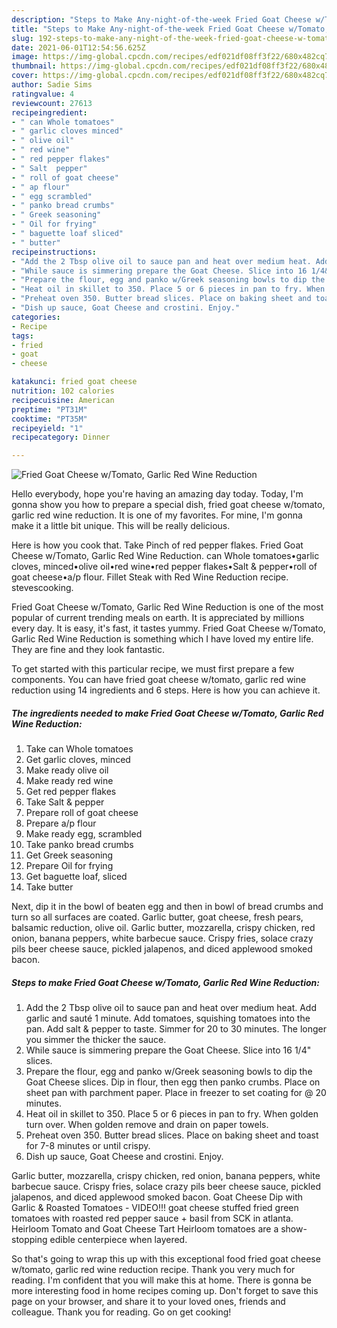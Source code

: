```yaml
---
description: "Steps to Make Any-night-of-the-week Fried Goat Cheese w/Tomato, Garlic Red Wine Reduction"
title: "Steps to Make Any-night-of-the-week Fried Goat Cheese w/Tomato, Garlic Red Wine Reduction"
slug: 192-steps-to-make-any-night-of-the-week-fried-goat-cheese-w-tomato-garlic-red-wine-reduction
date: 2021-06-01T12:54:56.625Z
image: https://img-global.cpcdn.com/recipes/edf021df08ff3f22/680x482cq70/fried-goat-cheese-wtomato-garlic-red-wine-reduction-recipe-main-photo.jpg
thumbnail: https://img-global.cpcdn.com/recipes/edf021df08ff3f22/680x482cq70/fried-goat-cheese-wtomato-garlic-red-wine-reduction-recipe-main-photo.jpg
cover: https://img-global.cpcdn.com/recipes/edf021df08ff3f22/680x482cq70/fried-goat-cheese-wtomato-garlic-red-wine-reduction-recipe-main-photo.jpg
author: Sadie Sims
ratingvalue: 4
reviewcount: 27613
recipeingredient:
- " can Whole tomatoes"
- " garlic cloves minced"
- " olive oil"
- " red wine"
- " red pepper flakes"
- " Salt  pepper"
- " roll of goat cheese"
- " ap flour"
- " egg scrambled"
- " panko bread crumbs"
- " Greek seasoning"
- " Oil for frying"
- " baguette loaf sliced"
- " butter"
recipeinstructions:
- "Add the 2 Tbsp olive oil to sauce pan and heat over medium heat. Add garlic and sauté 1 minute. Add tomatoes, squishing tomatoes into the pan. Add salt &amp; pepper to taste. Simmer for 20 to 30 minutes. The longer you simmer the thicker the sauce."
- "While sauce is simmering prepare the Goat Cheese. Slice into 16 1/4&#34; slices."
- "Prepare the flour, egg and panko w/Greek seasoning bowls to dip the Goat Cheese slices. Dip in flour, then egg then panko crumbs. Place on sheet pan with parchment paper. Place in freezer to set coating for @ 20 minutes."
- "Heat oil in skillet to 350. Place 5 or 6 pieces in pan to fry. When golden turn over. When golden remove and drain on paper towels."
- "Preheat oven 350. Butter bread slices. Place on baking sheet and toast for 7-8 minutes or until crispy."
- "Dish up sauce, Goat Cheese and crostini. Enjoy."
categories:
- Recipe
tags:
- fried
- goat
- cheese

katakunci: fried goat cheese 
nutrition: 102 calories
recipecuisine: American
preptime: "PT31M"
cooktime: "PT35M"
recipeyield: "1"
recipecategory: Dinner

---
```



![Fried Goat Cheese w/Tomato, Garlic Red Wine Reduction](https://img-global.cpcdn.com/recipes/edf021df08ff3f22/680x482cq70/fried-goat-cheese-wtomato-garlic-red-wine-reduction-recipe-main-photo.jpg)

Hello everybody, hope you're having an amazing day today. Today, I'm gonna show you how to prepare a special dish, fried goat cheese w/tomato, garlic red wine reduction. It is one of my favorites. For mine, I'm gonna make it a little bit unique. This will be really delicious.

Here is how you cook that. Take Pinch of red pepper flakes. Fried Goat Cheese w/Tomato, Garlic Red Wine Reduction. can Whole tomatoes•garlic cloves, minced•olive oil•red wine•red pepper flakes•Salt &amp; pepper•roll of goat cheese•a/p flour. Fillet Steak with Red Wine Reduction recipe. stevescooking.

Fried Goat Cheese w/Tomato, Garlic Red Wine Reduction is one of the most popular of current trending meals on earth. It is appreciated by millions every day. It is easy, it's fast, it tastes yummy. Fried Goat Cheese w/Tomato, Garlic Red Wine Reduction is something which I have loved my entire life. They are fine and they look fantastic.


To get started with this particular recipe, we must first prepare a few components. You can have fried goat cheese w/tomato, garlic red wine reduction using 14 ingredients and 6 steps. Here is how you can achieve it.

<!--inarticleads1-->

##### The ingredients needed to make Fried Goat Cheese w/Tomato, Garlic Red Wine Reduction:

1. Take  can Whole tomatoes
1. Get  garlic cloves, minced
1. Make ready  olive oil
1. Make ready  red wine
1. Get  red pepper flakes
1. Take  Salt &amp; pepper
1. Prepare  roll of goat cheese
1. Prepare  a/p flour
1. Make ready  egg, scrambled
1. Take  panko bread crumbs
1. Get  Greek seasoning
1. Prepare  Oil for frying
1. Get  baguette loaf, sliced
1. Take  butter


Next, dip it in the bowl of beaten egg and then in bowl of bread crumbs and turn so all surfaces are coated. Garlic butter, goat cheese, fresh pears, balsamic reduction, olive oil. Garlic butter, mozzarella, crispy chicken, red onion, banana peppers, white barbecue sauce. Crispy fries, solace crazy pils beer cheese sauce, pickled jalapenos, and diced applewood smoked bacon. 

<!--inarticleads2-->

##### Steps to make Fried Goat Cheese w/Tomato, Garlic Red Wine Reduction:

1. Add the 2 Tbsp olive oil to sauce pan and heat over medium heat. Add garlic and sauté 1 minute. Add tomatoes, squishing tomatoes into the pan. Add salt &amp; pepper to taste. Simmer for 20 to 30 minutes. The longer you simmer the thicker the sauce.
1. While sauce is simmering prepare the Goat Cheese. Slice into 16 1/4&#34; slices.
1. Prepare the flour, egg and panko w/Greek seasoning bowls to dip the Goat Cheese slices. Dip in flour, then egg then panko crumbs. Place on sheet pan with parchment paper. Place in freezer to set coating for @ 20 minutes.
1. Heat oil in skillet to 350. Place 5 or 6 pieces in pan to fry. When golden turn over. When golden remove and drain on paper towels.
1. Preheat oven 350. Butter bread slices. Place on baking sheet and toast for 7-8 minutes or until crispy.
1. Dish up sauce, Goat Cheese and crostini. Enjoy.


Garlic butter, mozzarella, crispy chicken, red onion, banana peppers, white barbecue sauce. Crispy fries, solace crazy pils beer cheese sauce, pickled jalapenos, and diced applewood smoked bacon. Goat Cheese Dip with Garlic &amp; Roasted Tomatoes - VIDEO!!! goat cheese stuffed fried green tomatoes with roasted red pepper sauce + basil from SCK in atlanta. Heirloom Tomato and Goat Cheese Tart Heirloom tomatoes are a show-stopping edible centerpiece when layered. 

So that's going to wrap this up with this exceptional food fried goat cheese w/tomato, garlic red wine reduction recipe. Thank you very much for reading. I'm confident that you will make this at home. There is gonna be more interesting food in home recipes coming up. Don't forget to save this page on your browser, and share it to your loved ones, friends and colleague. Thank you for reading. Go on get cooking!
